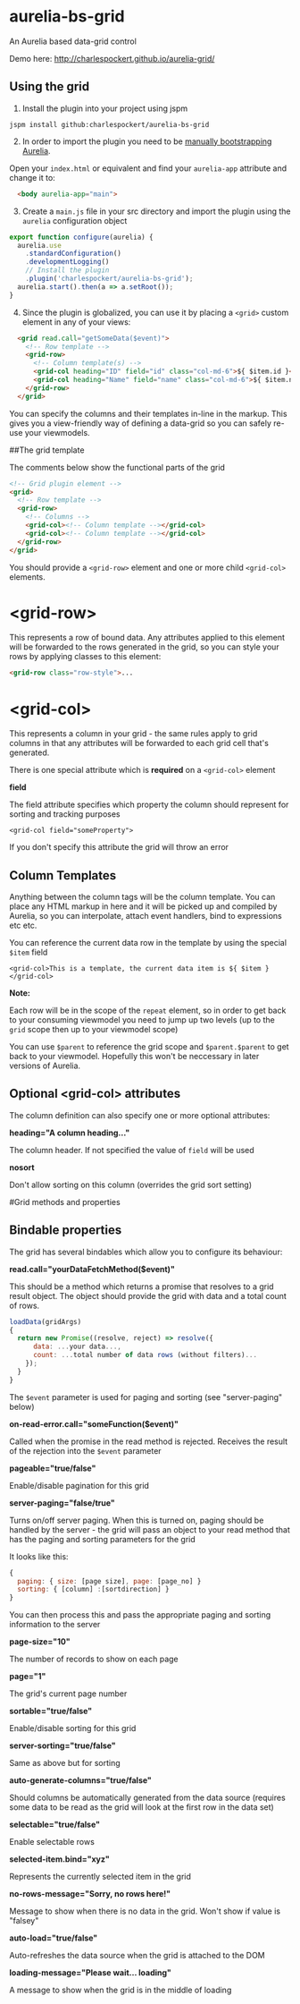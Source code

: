 # aurelia-bs-grid

An Aurelia based data-grid control

Demo here:
http://charlespockert.github.io/aurelia-grid/

## Using the grid

1. Install the plugin into your project using jspm
  
  ```
  jspm install github:charlespockert/aurelia-bs-grid
  ```
2. In order to import the plugin you need to be [manually bootstrapping Aurelia](http://aurelia.io/docs#startup-and-configuration).

  Open your `index.html` or equivalent and find your `aurelia-app` attribute and change it to:

  ```html
    <body aurelia-app="main">
  ```
3. Create a `main.js` file in your src directory and import the plugin using the `aurelia` configuration object 

  ```javascript
  export function configure(aurelia) {
    aurelia.use
      .standardConfiguration()
      .developmentLogging()
      // Install the plugin
      .plugin('charlespockert/aurelia-bs-grid');
    aurelia.start().then(a => a.setRoot());
  }
  ```
4. Since the plugin is globalized, you can use it by placing a `<grid>` custom element in any of your views:

  ```html
    <grid read.call="getSomeData($event)">
      <!-- Row template -->
      <grid-row>
        <!-- Column template(s) -->
        <grid-col heading="ID" field="id" class="col-md-6">${ $item.id }</grid-col>
        <grid-col heading="Name" field="name" class="col-md-6">${ $item.name }</grid-col>
      </grid-row>
    </grid>
  ```

  You can specify the columns and their templates in-line in the markup. This gives you a view-friendly way of defining a data-grid so you can safely re-use your viewmodels.

##The grid template

The comments below show the functional parts of the grid

  ```html
  <!-- Grid plugin element -->
  <grid>
    <!-- Row template -->
    <grid-row>
      <!-- Columns -->
      <grid-col><!-- Column template --></grid-col>
      <grid-col><!-- Column template --></grid-col>
    </grid-row>
  </grid>
  ```

You should provide a `<grid-row>` element and one or more child `<grid-col>` elements. 

# &lt;grid-row&gt;
This represents a row of bound data. Any attributes applied to this element will be forwarded to the rows generated in the grid, so you can style your rows by applying classes to this element:

```html
<grid-row class="row-style">...
```

# &lt;grid-col&gt;
This represents a column in your grid - the same rules apply to grid columns in that any attributes will be forwarded to each grid cell that's generated.

There is one special attribute which is **required** on a `<grid-col>` element

**field**

The field attribute specifies which property the column should represent for sorting and tracking purposes

`<grid-col field="someProperty">`

If you don't specify this attribute the grid will throw an error

## Column Templates 

Anything between the column tags will be the column template. You can place any HTML markup in here and it will be picked up and compiled by Aurelia, so you can interpolate, attach event handlers, bind to expressions etc etc.

You can reference the current data row in the template by using the special `$item` field

```
<grid-col>This is a template, the current data item is ${ $item }</grid-col>
```

**Note:**

Each row will be in the scope of the `repeat` element, so in order to get back to your consuming viewmodel you need to jump up two levels (up to the `grid` scope then up to your viewmodel scope)

You can use `$parent` to reference the grid scope and `$parent.$parent` to get back to your viewmodel. Hopefully this won't be neccessary in later versions of Aurelia.

## Optional &lt;grid-col&gt; attributes

The column definition can also specify one or more optional attributes:

**heading="A column heading..."**

The column header. If not specified the value of `field` will be used

**nosort**

Don't allow sorting on this column (overrides the grid sort setting)

#Grid methods and properties

## Bindable properties

The grid has several bindables which allow you to configure its behaviour:

**read.call="yourDataFetchMethod($event)"**

This should be a method which returns a promise that resolves to a grid result object. The object should provide the grid with data and a total count of rows. 

```javascript
loadData(gridArgs)
{
  return new Promise((resolve, reject) => resolve({
      data: ...your data...,
      count: ...total number of data rows (without filters)...
    });
  }
}
```

The `$event` parameter is used for paging and sorting (see "server-paging" below)

**on-read-error.call="someFunction($event)"**

Called when the promise in the read method is rejected. Receives the result of the rejection into the `$event` parameter 

**pageable="true/false"**

Enable/disable pagination for this grid

**server-paging="false/true"**

Turns on/off server paging. When this is turned on, paging should be handled by the server - the grid will pass an object to your read method that has the paging and sorting parameters for the grid

It looks like this: 

```javascript
{
  paging: { size: [page size], page: [page_no] }
  sorting: { [column] :[sortdirection] }
}
```

You can then process this and pass the appropriate paging and sorting information to the server

**page-size="10"**

The number of records to show on each page

**page="1"**

The grid's current page number

**sortable="true/false"**

Enable/disable sorting for this grid

**server-sorting="true/false"**

Same as above but for sorting

**auto-generate-columns="true/false"**

Should columns be automatically generated from the data source (requires some data to be read as the grid will look at the first row in the data set)

**selectable="true/false"**

Enable selectable rows

**selected-item.bind="xyz"**

Represents the currently selected item in the grid

**no-rows-message="Sorry, no rows here!"**

Message to show when there is no data in the grid. Won't show if value is "falsey"
  
**auto-load="true/false"**

Auto-refreshes the data source when the grid is attached to the DOM

**loading-message="Please wait... loading"**

A message to show when the grid is in the middle of loading
